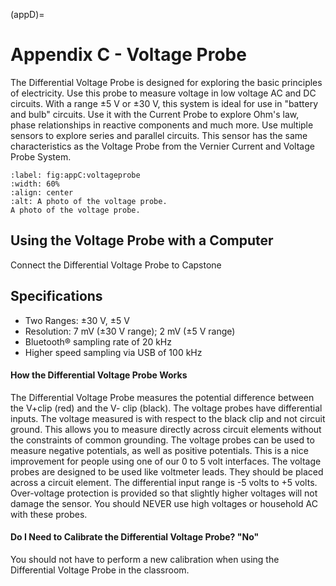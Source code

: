 (appD)=
# Appendix C - Voltage Probe

The Differential Voltage Probe is designed for exploring the basic principles of electricity. Use this probe to measure voltage in low voltage AC and DC circuits. With a range ±5 V or ±30 V, this system is ideal for use in "battery and bulb" circuits. Use it with the Current Probe to explore Ohm's law, phase relationships in reactive components and much more.  Use multiple sensors to explore series and parallel circuits. This sensor has the same characteristics as the Voltage Probe from the Vernier Current and Voltage Probe System.

```{figure} ../figures/appD/VProbe.png
:label: fig:appC:voltageprobe
:width: 60%
:align: center
:alt: A photo of the voltage probe.
A photo of the voltage probe.
```

## Using the Voltage Probe with a Computer

Connect the Differential Voltage Probe to Capstone

## Specifications

* Two Ranges: ±30 V, ±5 V
* Resolution: 7 mV (±30 V range); 2 mV (±5 V range)
* Bluetooth® sampling rate of 20 kHz
* Higher speed sampling via USB of 100 kHz

#### How the Differential Voltage Probe Works

The Differential Voltage Probe measures the potential difference between the V+clip (red) and the V- clip (black). The voltage probes have differential inputs. The voltage measured is with respect to the black clip and not circuit ground. This allows you to measure directly across circuit elements without the constraints of common grounding. The voltage probes can be used to measure negative potentials, as well as positive potentials. This is a nice improvement for people using one of our 0 to 5 volt interfaces. The voltage probes are designed to be used like voltmeter leads. They should be placed across a circuit element. The differential input range is -5 volts to +5 volts. Over-voltage protection is provided so that slightly higher voltages will not damage the sensor. You should NEVER use high voltages or household AC with these probes.

#### Do I Need to Calibrate the Differential Voltage Probe? "No"

You should not have to perform a new calibration when using the Differential Voltage Probe in the classroom.
